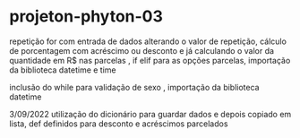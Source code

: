 # projeton-phyton-03
repetição for com entrada de dados alterando o valor de repetição, cálculo de porcentagem com acréscimo ou desconto e já calculando o valor da quantidade em R$ nas parcelas , if elif para as  opções parcelas, importação da biblioteca datetime e time  

inclusão do while para validação de sexo , importação da biblioteca datetime 

3/09/2022
utilização do dicionário para guardar dados e depois copiado em lista, def definidos para desconto e acréscimos parcelados  
